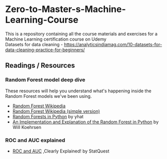 # Zero-to-Master-s-Machine-Learning-Course
This is a repository containing all the course materials and exercises for a Machine Learning certification course on Udemy
<br>
Datasets for data cleaning - https://analyticsindiamag.com/10-datasets-for-data-cleaning-practice-for-beginners/

## Readings / Resources
### Random Forest model deep dive

These resources will help you understand what's happening inside the Random Forest models we've been using.

* [Random Forest Wikipedia](https://en.wikipedia.org/wiki/Random_forest)
* [Random Forest Wikipedia (simple version)](https://simple.wikipedia.org/wiki/Random_forest)
* [Random Forests in Python](http://blog.yhat.com/posts/random-forests-in-python.html) by yhat
* [An Implementation and Explanation of the Random Forest in Python](https://towardsdatascience.com/an-implementation-and-explanation-of-the-random-forest-in-python-77bf308a9b76) by Will Koehrsen


### ROC and AUC explained

* [ROC and AUC](https://www.youtube.com/watch?v=4jRBRDbJemM) ,Clearly Explained! by StatQuest


